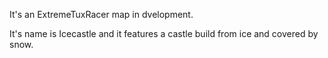 It's an ExtremeTuxRacer map in dvelopment.

It's name is Icecastle and it features a castle build from ice and covered by snow.
